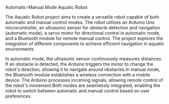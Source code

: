 Automatic-Manual Mode Aquatic Robot

The Aquatic Robot project aims to create a versatile robot capable of both automatic and manual control modes. The robot utilizes an Arduino Uno microcontroller, an ultrasonic sensor for obstacle detection and navigation (automatic mode), a servo motor for directional control in automatic mode, and a Bluetooth module for remote manual control. The project explores the integration of different components to achieve efficient navigation in aquatic environments.

In automatic mode, the ultrasonic sensor continuously measures distances. If an obstacle is detected, the Arduino triggers the  motor to change the robot's direction, allowing it to navigate around obstacles.In manual mode, the Bluetooth module establishes a wireless connection with a mobile device. The Arduino processes incoming signals, allowing remote control of the robot's movement.Both modes are seamlessly integrated, enabling the robot to switch between automatic and manual control based on user preferences.
